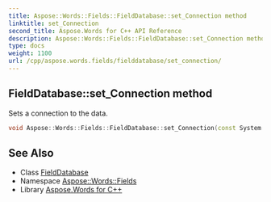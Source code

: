 ```yaml
---
title: Aspose::Words::Fields::FieldDatabase::set_Connection method
linktitle: set_Connection
second_title: Aspose.Words for C++ API Reference
description: Aspose::Words::Fields::FieldDatabase::set_Connection method. Sets a connection to the data in C++.
type: docs
weight: 1100
url: /cpp/aspose.words.fields/fielddatabase/set_connection/
---
```

## FieldDatabase::set_Connection method


Sets a connection to the data.

```cpp
void Aspose::Words::Fields::FieldDatabase::set_Connection(const System::String &value)
```

## See Also

* Class [FieldDatabase](../)
* Namespace [Aspose::Words::Fields](../../)
* Library [Aspose.Words for C++](../../../)
